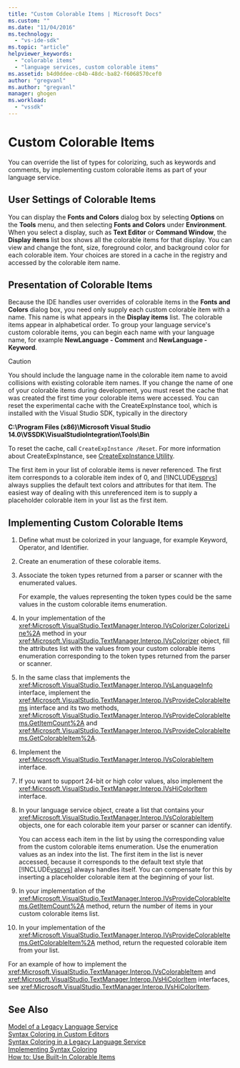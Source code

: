 ```yaml
---
title: "Custom Colorable Items | Microsoft Docs"
ms.custom: ""
ms.date: "11/04/2016"
ms.technology: 
  - "vs-ide-sdk"
ms.topic: "article"
helpviewer_keywords: 
  - "colorable items"
  - "language services, custom colorable items"
ms.assetid: b4d0ddee-c04b-48dc-ba82-f6068570cef0
author: "gregvanl"
ms.author: "gregvanl"
manager: ghogen
ms.workload: 
  - "vssdk"
---
```

# Custom Colorable Items
You can override the list of types for colorizing, such as keywords and comments, by implementing custom colorable items as part of your language service.  
  
## User Settings of Colorable Items  
 You can display the **Fonts and Colors** dialog box by selecting **Options** on the **Tools** menu, and then selecting **Fonts and Colors** under **Environment**. When you select a display, such as **Text Editor** or **Command Window**, the **Display items** list box shows all the colorable items for that display. You can view and change the font, size, foreground color, and background color for each colorable item. Your choices are stored in a cache in the registry and accessed by the colorable item name.  
  
## Presentation of Colorable Items  
 Because the IDE handles user overrides of colorable items in the **Fonts and Colors** dialog box, you need only supply each custom colorable item with a name. This name is what appears in the **Display items** list. The colorable items appear in alphabetical order. To group your language service's custom colorable items, you can begin each name with your language name, for example **NewLanguage - Comment** and **NewLanguage - Keyword**.  
  
> [!CAUTION]
>  You should include the language name in the colorable item name to avoid collisions with existing colorable item names. If you change the name of one of your colorable items during development, you must reset the cache that was created the first time your colorable items were accessed. You can reset the experimental cache with the CreateExpInstance tool, which is installed with the Visual Studio SDK, typically in the directory  
>   
>  **C:\Program Files (x86)\Microsoft Visual Studio 14.0\VSSDK\VisualStudioIntegration\Tools\Bin**  
>   
>  To reset the cache, call `CreateExpInstance /Reset`. For more information about CreateExpInstance, see [CreateExpInstance Utility](../../extensibility/internals/createexpinstance-utility.md).  
  
 The first item in your list of colorable items is never referenced. The first item corresponds to a colorable item index of 0, and [!INCLUDE[vsprvs](../../code-quality/includes/vsprvs_md.md)] always supplies the default text colors and attributes for that item. The easiest way of dealing with this unreferenced item is to supply a placeholder colorable item in your list as the first item.  
  
## Implementing Custom Colorable Items  
  
1.  Define what must be colorized in your language, for example Keyword, Operator, and Identifier.  
  
2.  Create an enumeration of these colorable items.  
  
3.  Associate the token types returned from a parser or scanner with the enumerated values.  
  
     For example, the values representing the token types could be the same values in the custom colorable items enumeration.  
  
4.  In your implementation of the <xref:Microsoft.VisualStudio.TextManager.Interop.IVsColorizer.ColorizeLine%2A> method in your <xref:Microsoft.VisualStudio.TextManager.Interop.IVsColorizer> object, fill the attributes list with the values from your custom colorable items enumeration corresponding to the token types returned from the parser or scanner.  
  
5.  In the same class that implements the <xref:Microsoft.VisualStudio.TextManager.Interop.IVsLanguageInfo> interface, implement the <xref:Microsoft.VisualStudio.TextManager.Interop.IVsProvideColorableItems> interface and its two methods, <xref:Microsoft.VisualStudio.TextManager.Interop.IVsProvideColorableItems.GetItemCount%2A> and <xref:Microsoft.VisualStudio.TextManager.Interop.IVsProvideColorableItems.GetColorableItem%2A>.  
  
6.  Implement the <xref:Microsoft.VisualStudio.TextManager.Interop.IVsColorableItem> interface.  
  
7.  If you want to support 24-bit or high color values, also implement the <xref:Microsoft.VisualStudio.TextManager.Interop.IVsHiColorItem> interface.  
  
8.  In your language service object, create a list that contains your <xref:Microsoft.VisualStudio.TextManager.Interop.IVsColorableItem> objects, one for each colorable item your parser or scanner can identify.  
  
     You can access each item in the list by using the corresponding value from the custom colorable items enumeration. Use the enumeration values as an index into the list. The first item in the list is never accessed, because it corresponds to the default text style that [!INCLUDE[vsprvs](../../code-quality/includes/vsprvs_md.md)] always handles itself. You can compensate for this by inserting a placeholder colorable item at the beginning of your list.  
  
9. In your implementation of the <xref:Microsoft.VisualStudio.TextManager.Interop.IVsProvideColorableItems.GetItemCount%2A> method, return the number of items in your custom colorable items list.  
  
10. In your implementation of the <xref:Microsoft.VisualStudio.TextManager.Interop.IVsProvideColorableItems.GetColorableItem%2A> method, return the requested colorable item from your list.  
  
 For an example of how to implement the <xref:Microsoft.VisualStudio.TextManager.Interop.IVsColorableItem> and <xref:Microsoft.VisualStudio.TextManager.Interop.IVsHiColorItem> interfaces, see <xref:Microsoft.VisualStudio.TextManager.Interop.IVsHiColorItem>.  
  
## See Also  
 [Model of a Legacy Language Service](../../extensibility/internals/model-of-a-legacy-language-service.md)   
 [Syntax Coloring in Custom Editors](../../extensibility/syntax-coloring-in-custom-editors.md)   
 [Syntax Coloring in a Legacy Language Service](../../extensibility/internals/syntax-coloring-in-a-legacy-language-service.md)   
 [Implementing Syntax Coloring](../../extensibility/internals/implementing-syntax-coloring.md)   
 [How to: Use Built-In Colorable Items](../../extensibility/internals/how-to-use-built-in-colorable-items.md)